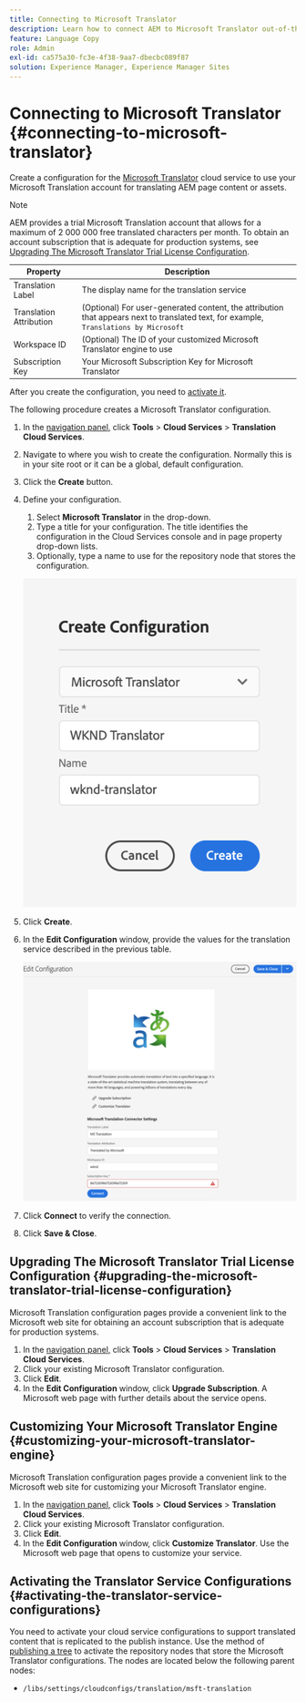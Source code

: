```yaml
---
title: Connecting to Microsoft Translator
description: Learn how to connect AEM to Microsoft Translator out-of-the-box to automate your translation workflow.
feature: Language Copy
role: Admin
exl-id: ca575a30-fc3e-4f38-9aa7-dbecbc089f87
solution: Experience Manager, Experience Manager Sites
---
```

# Connecting to Microsoft Translator {#connecting-to-microsoft-translator}

Create a configuration for the [Microsoft Translator](https://www.microsoft.com/en-us/translator/business/) cloud service to use your Microsoft Translation account for translating AEM page content or assets.

>[!NOTE]
>
>AEM provides a trial Microsoft Translation account that allows for a maximum of 2 000 000 free translated characters per month. To obtain an account subscription that is adequate for production systems, see [Upgrading The Microsoft Translator Trial License Configuration](#upgrading-the-microsoft-translator-trial-license-configuration).

|Property|Description|
|---|---|
|Translation Label|The display name for the translation service|
|Translation Attribution|(Optional) For user-generated content, the attribution that appears next to translated text, for example, `Translations by Microsoft`|
|Workspace ID|(Optional) The ID of your customized Microsoft Translator engine to use|
|Subscription Key|Your Microsoft Subscription Key for Microsoft Translator|

After you create the configuration, you need to [activate it](#activating-the-translator-service-configurations).

The following procedure creates a Microsoft Translator configuration.

1. In the [navigation panel,](/help/sites-authoring/basic-handling.md#first-steps) click **Tools** > **Cloud Services** > **Translation Cloud Services**.
1. Navigate to where you wish to create the configuration. Normally this is in your site root or it can be a global, default configuration.
1. Click the **Create** button.
1. Define your configuration.
   1. Select **Microsoft Translator** in the drop-down.
   1. Type a title for your configuration. The title identifies the configuration in the Cloud Services console and in page property drop-down lists.
   1. Optionally, type a name to use for the repository node that stores the configuration.

   ![Create translation configuration](assets/create-translation-config.png)

1. Click **Create**.
1. In the **Edit Configuration** window, provide the values for the translation service described in the previous table.

   ![Edit translation configuration](assets/edit-translation-config.png)

1. Click **Connect** to verify the connection.
1. Click **Save &amp; Close**.

## Upgrading The Microsoft Translator Trial License Configuration {#upgrading-the-microsoft-translator-trial-license-configuration}

Microsoft Translation configuration pages provide a convenient link to the Microsoft web site for obtaining an account subscription that is adequate for production systems.

1. In the [navigation panel,](/help/sites-authoring/basic-handling.md#first-steps) click **Tools** > **Cloud Services** > **Translation Cloud Services**.
1. Click your existing Microsoft Translator configuration.
1. Click **Edit**.
1. In the **Edit Configuration** window, click **Upgrade Subscription**. A Microsoft web page with further details about the service opens.

## Customizing Your Microsoft Translator Engine {#customizing-your-microsoft-translator-engine}

Microsoft Translation configuration pages provide a convenient link to the Microsoft web site for customizing your Microsoft Translator engine.

1. In the [navigation panel,](/help/sites-authoring/basic-handling.md#first-steps) click **Tools** > **Cloud Services** > **Translation Cloud Services**.
1. Click your existing Microsoft Translator configuration.
1. Click **Edit**.
1. In the **Edit Configuration** window, click **Customize Translator**. Use the Microsoft web page that opens to customize your service.

## Activating the Translator Service Configurations {#activating-the-translator-service-configurations}

You need to activate your cloud service configurations to support translated content that is replicated to the publish instance. Use the method of [publishing a tree](/help/sites-authoring/publishing-pages.md#publishing-and-unpublishing-a-tree) to activate the repository nodes that store the Microsoft Translator configurations. The nodes are located below the following parent nodes:

* `/libs/settings/cloudconfigs/translation/msft-translation`
